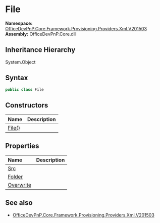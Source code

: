 # File
  

**Namespace:** [OfficeDevPnP.Core.Framework.Provisioning.Providers.Xml.V201503](OfficeDevPnP.Core.Framework.Provisioning.Providers.Xml.V201503.md)  
**Assembly:** OfficeDevPnP.Core.dll  
## Inheritance Hierarchy
System.Object  
## Syntax
```C#
public class File
```
## Constructors
|**Name**|**Description**|
|:-----|:-----|
| [File()](OfficeDevPnP.Core.Framework.Provisioning.Providers.Xml.V201503.File.Constructor1details.md) | 
## Properties
|**Name**|**Description**|
|:-----|:-----|
| [Src](OfficeDevPnP.Core.Framework.Provisioning.Providers.Xml.V201503.File.Src.md) | 
| [Folder](OfficeDevPnP.Core.Framework.Provisioning.Providers.Xml.V201503.File.Folder.md) | 
| [Overwrite](OfficeDevPnP.Core.Framework.Provisioning.Providers.Xml.V201503.File.Overwrite.md) | 
## See also
- [OfficeDevPnP.Core.Framework.Provisioning.Providers.Xml.V201503](OfficeDevPnP.Core.Framework.Provisioning.Providers.Xml.V201503.md)
